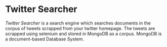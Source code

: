 # Twitter Searcher

_Twitter Searcher_ is a search engine which searches documents in the corpus of tweets scrapped from your twitter homepage. The tweets are scrapped using selenium and stored in MongoDB as a corpus. MongoDB is a document-based Database System.
